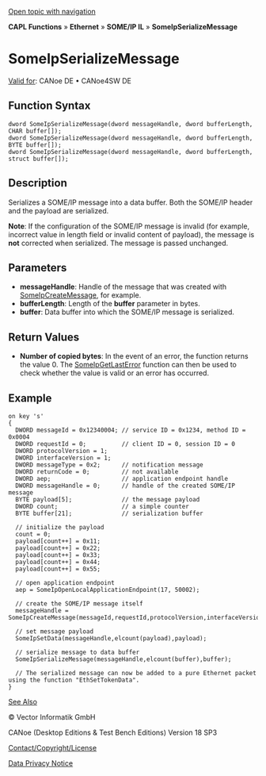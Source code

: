 [Open topic with navigation](../../../../../../CANoeDEFamily.htm#Topics/CAPLFunctions/IP/SOMEIPIL/Functions/CAPLfunctionSomeIpSerializeMessage.md)

**CAPL Functions** » **Ethernet** » **SOME/IP IL** » **SomeIpSerializeMessage**

# SomeIpSerializeMessage

[Valid for](../../../../Shared/FeatureAvailability.md): CANoe DE • CANoe4SW DE

## Function Syntax

```plaintext
dword SomeIpSerializeMessage(dword messageHandle, dword bufferLength, CHAR buffer[]);
dword SomeIpSerializeMessage(dword messageHandle, dword bufferLength, BYTE buffer[]);
dword SomeIpSerializeMessage(dword messageHandle, dword bufferLength, struct buffer[]);
```

## Description

Serializes a SOME/IP message into a data buffer. Both the SOME/IP header and the payload are serialized.

**Note**: If the configuration of the SOME/IP message is invalid (for example, incorrect value in length field or invalid content of payload), the message is **not** corrected when serialized. The message is passed unchanged.

## Parameters

- **messageHandle**: Handle of the message that was created with [SomeIpCreateMessage](CAPLfunctionSomeIpCreateMessage.md), for example.
- **bufferLength**: Length of the **buffer** parameter in bytes.
- **buffer**: Data buffer into which the SOME/IP message is serialized.

## Return Values

- **Number of copied bytes**: In the event of an error, the function returns the value 0. The [SomeIpGetLastError](CAPLfunctionSomeIpGetLastError.md) function can then be used to check whether the value is valid or an error has occurred.

## Example

```plaintext
on key 's'
{
  DWORD messageId = 0x12340004; // service ID = 0x1234, method ID = 0x0004
  DWORD requestId = 0;          // client ID = 0, session ID = 0
  DWORD protocolVersion = 1;
  DWORD interfaceVersion = 1;
  DWORD messageType = 0x2;      // notification message
  DWORD returnCode = 0;         // not available
  DWORD aep;                    // application endpoint handle
  DWORD messageHandle = 0;      // handle of the created SOME/IP message
  BYTE payload[5];              // the message payload
  DWORD count;                  // a simple counter
  BYTE buffer[21];              // serialization buffer

  // initialize the payload
  count = 0;
  payload[count++] = 0x11;
  payload[count++] = 0x22;
  payload[count++] = 0x33;
  payload[count++] = 0x44;
  payload[count++] = 0x55;

  // open application endpoint
  aep = SomeIpOpenLocalApplicationEndpoint(17, 50002);

  // create the SOME/IP message itself
  messageHandle = SomeIpCreateMessage(messageId,requestId,protocolVersion,interfaceVersion,messageType,returnCode);

  // set message payload
  SomeIpSetData(messageHandle,elcount(payload),payload);

  // serialize message to data buffer
  SomeIpSerializeMessage(messageHandle,elcount(buffer),buffer);

  // The serialized message can now be added to a pure Ethernet packet using the function "EthSetTokenData".
}
```

[See Also](javascript:void(0);)

© Vector Informatik GmbH

CANoe (Desktop Editions & Test Bench Editions) Version 18 SP3

[Contact/Copyright/License](../../../../Shared/ContactCopyrightLicense.md)

[Data Privacy Notice](https://www.vector.com/int/en/company/get-info/privacy-policy/)
